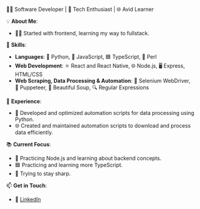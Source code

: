 👨‍💻 Software Developer | 🚀 Tech Enthusiast | 🌐 Avid Learner

💡 **About Me**:
- 🧑‍💻 Started with frontend, learning my way to fullstack.

🔧 **Skills**:
- **Languages**: 🐍 Python, 📜 JavaScript, 🟦 TypeScript, 🐪 Perl
- **Web Development**: ⚛️ React and React Native, 🌐 Node.js, 🖥️ Express, HTML/CSS
- **Web Scraping, Data Processing & Automation**: 🤖 Selenium WebDriver, 👾 Puppeteer, 🍲 Beautiful Soup, 🔍 Regular Expressions

🌟 **Experience**:
- 🚀 Developed and optimized automation scripts for data processing using Python.
- 🌐 Created and maintained automation scripts to download and process data efficiently.

📚 **Current Focus**:
- 🌱 Practicing Node.js and learning about backend concepts. 
- 🟦 Practicing and learning more TypeScript.
- 🤖 Trying to stay sharp.
  
📫 **Get in Touch**:
- 💼 [LinkedIn](https://www.linkedin.com/in/andrey-kunev/)
